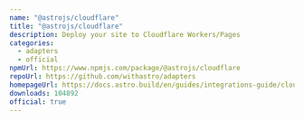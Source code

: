 ```yaml
---
name: "@astrojs/cloudflare"
title: "@astrojs/cloudflare"
description: Deploy your site to Cloudflare Workers/Pages
categories:
  - adapters
  - official
npmUrl: https://www.npmjs.com/package/@astrojs/cloudflare
repoUrl: https://github.com/withastro/adapters
homepageUrl: https://docs.astro.build/en/guides/integrations-guide/cloudflare/
downloads: 104892
official: true
---
```

